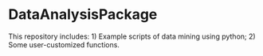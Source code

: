 # DataAnalysisPackage
This repository includes: 1) Example scripts of data mining using python; 2) Some user-customized functions.

